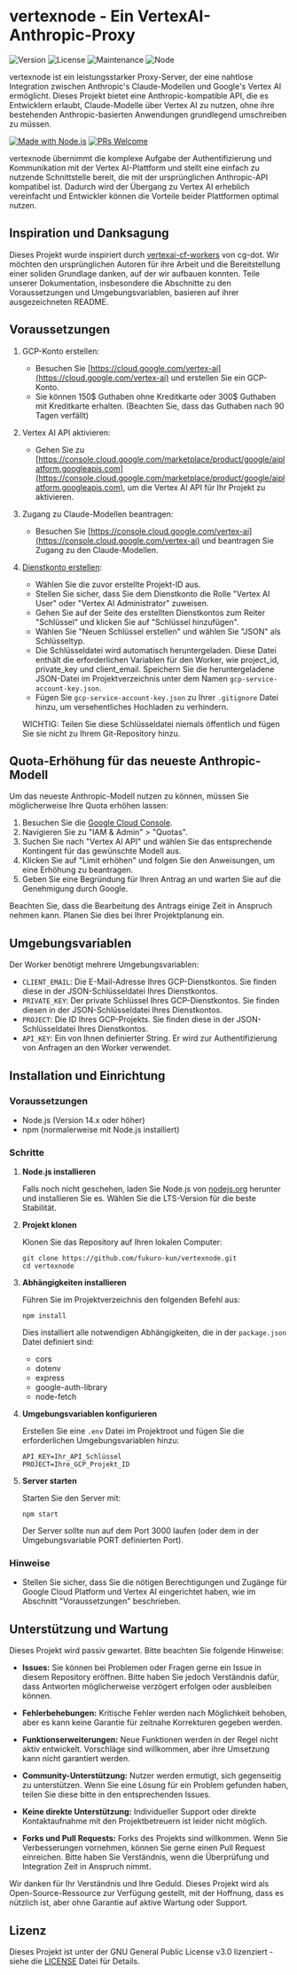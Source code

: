 # vertexnode - Ein VertexAI-Anthropic-Proxy

![Version](https://img.shields.io/badge/version-1.0.0-blue.svg)
![License](https://img.shields.io/badge/license-GPL--3.0-green.svg)
![Maintenance](https://img.shields.io/badge/Maintained%3F-passively-yellowgreen.svg)
![Node](https://img.shields.io/badge/node-%3E%3D14.0.0-brightgreen.svg)

vertexnode ist ein leistungsstarker Proxy-Server, der eine nahtlose Integration zwischen Anthropic's Claude-Modellen und Google's Vertex AI ermöglicht. Dieses Projekt bietet eine Anthropic-kompatible API, die es Entwicklern erlaubt, Claude-Modelle über Vertex AI zu nutzen, ohne ihre bestehenden Anthropic-basierten Anwendungen grundlegend umschreiben zu müssen.

[![Made with Node.js](https://img.shields.io/badge/Made%20with-Node.js-1f425f.svg)](https://nodejs.org)
[![PRs Welcome](https://img.shields.io/badge/PRs-welcome-brightgreen.svg?style=flat-square)](http://makeapullrequest.com)

vertexnode übernimmt die komplexe Aufgabe der Authentifizierung und Kommunikation mit der Vertex AI-Plattform und stellt eine einfach zu nutzende Schnittstelle bereit, die mit der ursprünglichen Anthropic-API kompatibel ist. Dadurch wird der Übergang zu Vertex AI erheblich vereinfacht und Entwickler können die Vorteile beider Plattformen optimal nutzen.

## Inspiration und Danksagung

Dieses Projekt wurde inspiriert durch [vertexai-cf-workers](https://github.com/cg-dot/vertexai-cf-workers/) von cg-dot. Wir möchten den ursprünglichen Autoren für ihre Arbeit und die Bereitstellung einer soliden Grundlage danken, auf der wir aufbauen konnten. Teile unserer Dokumentation, insbesondere die Abschnitte zu den Voraussetzungen und Umgebungsvariablen, basieren auf ihrer ausgezeichneten README.

## Voraussetzungen

1. GCP-Konto erstellen:

    - Besuchen Sie [https://cloud.google.com/vertex-ai](https://cloud.google.com/vertex-ai) und erstellen Sie ein GCP-Konto.
    - Sie können 150$ Guthaben ohne Kreditkarte oder 300$ Guthaben mit Kreditkarte erhalten. (Beachten Sie, dass das Guthaben nach 90 Tagen verfällt)

2. Vertex AI API aktivieren:

    - Gehen Sie zu [https://console.cloud.google.com/marketplace/product/google/aiplatform.googleapis.com](https://console.cloud.google.com/marketplace/product/google/aiplatform.googleapis.com), um die Vertex AI API für Ihr Projekt zu aktivieren.

3. Zugang zu Claude-Modellen beantragen:

    - Besuchen Sie [https://console.cloud.google.com/vertex-ai](https://console.cloud.google.com/vertex-ai) und beantragen Sie Zugang zu den Claude-Modellen.

4. [Dienstkonto erstellen](https://console.cloud.google.com/projectselector/iam-admin/serviceaccounts/create?walkthrough_id=iam--create-service-account#step_index=1):

    - Wählen Sie die zuvor erstellte Projekt-ID aus.
    - Stellen Sie sicher, dass Sie dem Dienstkonto die Rolle "Vertex AI User" oder "Vertex AI Administrator" zuweisen.
    - Gehen Sie auf der Seite des erstellten Dienstkontos zum Reiter "Schlüssel" und klicken Sie auf "Schlüssel hinzufügen".
    - Wählen Sie "Neuen Schlüssel erstellen" und wählen Sie "JSON" als Schlüsseltyp.
    - Die Schlüsseldatei wird automatisch heruntergeladen. Diese Datei enthält die erforderlichen Variablen für den Worker, wie project_id, private_key und client_email. Speichern Sie die heruntergeladene JSON-Datei im Projektverzeichnis unter dem Namen `gcp-service-account-key.json`.
    - Fügen Sie `gcp-service-account-key.json` zu Ihrer `.gitignore` Datei hinzu, um versehentliches Hochladen zu verhindern.

    WICHTIG: Teilen Sie diese Schlüsseldatei niemals öffentlich und fügen Sie sie nicht zu Ihrem Git-Repository hinzu.

## Quota-Erhöhung für das neueste Anthropic-Modell

Um das neueste Anthropic-Modell nutzen zu können, müssen Sie möglicherweise Ihre Quota erhöhen lassen:

1. Besuchen Sie die [Google Cloud Console](https://console.cloud.google.com/).
2. Navigieren Sie zu "IAM & Admin" > "Quotas".
3. Suchen Sie nach "Vertex AI API" und wählen Sie das entsprechende Kontingent für das gewünschte Modell aus.
4. Klicken Sie auf "Limit erhöhen" und folgen Sie den Anweisungen, um eine Erhöhung zu beantragen.
5. Geben Sie eine Begründung für Ihren Antrag an und warten Sie auf die Genehmigung durch Google.

Beachten Sie, dass die Bearbeitung des Antrags einige Zeit in Anspruch nehmen kann. Planen Sie dies bei Ihrer Projektplanung ein.

## Umgebungsvariablen

Der Worker benötigt mehrere Umgebungsvariablen:

-   `CLIENT_EMAIL`: Die E-Mail-Adresse Ihres GCP-Dienstkontos. Sie finden diese in der JSON-Schlüsseldatei Ihres Dienstkontos.
-   `PRIVATE_KEY`: Der private Schlüssel Ihres GCP-Dienstkontos. Sie finden diesen in der JSON-Schlüsseldatei Ihres Dienstkontos.
-   `PROJECT`: Die ID Ihres GCP-Projekts. Sie finden diese in der JSON-Schlüsseldatei Ihres Dienstkontos.
-   `API_KEY`: Ein von Ihnen definierter String. Er wird zur Authentifizierung von Anfragen an den Worker verwendet.

## Installation und Einrichtung

### Voraussetzungen

-   Node.js (Version 14.x oder höher)
-   npm (normalerweise mit Node.js installiert)

### Schritte

1. **Node.js installieren**

    Falls noch nicht geschehen, laden Sie Node.js von [nodejs.org](https://nodejs.org/) herunter und installieren Sie es. Wählen Sie die LTS-Version für die beste Stabilität.

2. **Projekt klonen**

    Klonen Sie das Repository auf Ihren lokalen Computer:

    ```
    git clone https://github.com/fukuro-kun/vertexnode.git
    cd vertexnode
    ```

3. **Abhängigkeiten installieren**

    Führen Sie im Projektverzeichnis den folgenden Befehl aus:

    ```
    npm install
    ```

    Dies installiert alle notwendigen Abhängigkeiten, die in der `package.json` Datei definiert sind:

    - cors
    - dotenv
    - express
    - google-auth-library
    - node-fetch

4. **Umgebungsvariablen konfigurieren**

    Erstellen Sie eine `.env` Datei im Projektroot und fügen Sie die erforderlichen Umgebungsvariablen hinzu:

    ```
    API_KEY=Ihr_API_Schlüssel
    PROJECT=Ihre_GCP_Projekt_ID
    ```

5. **Server starten**

    Starten Sie den Server mit:

    ```
    npm start
    ```

    Der Server sollte nun auf dem Port 3000 laufen (oder dem in der Umgebungsvariable PORT definierten Port).

### Hinweise

-   Stellen Sie sicher, dass Sie die nötigen Berechtigungen und Zugänge für Google Cloud Platform und Vertex AI eingerichtet haben, wie im Abschnitt "Voraussetzungen" beschrieben.

## Unterstützung und Wartung

Dieses Projekt wird passiv gewartet. Bitte beachten Sie folgende Hinweise:

-   **Issues:** Sie können bei Problemen oder Fragen gerne ein Issue in diesem Repository eröffnen. Bitte haben Sie jedoch Verständnis dafür, dass Antworten möglicherweise verzögert erfolgen oder ausbleiben können.

-   **Fehlerbehebungen:** Kritische Fehler werden nach Möglichkeit behoben, aber es kann keine Garantie für zeitnahe Korrekturen gegeben werden.

-   **Funktionserweiterungen:** Neue Funktionen werden in der Regel nicht aktiv entwickelt. Vorschläge sind willkommen, aber ihre Umsetzung kann nicht garantiert werden.

-   **Community-Unterstützung:** Nutzer werden ermutigt, sich gegenseitig zu unterstützen. Wenn Sie eine Lösung für ein Problem gefunden haben, teilen Sie diese bitte in den entsprechenden Issues.

-   **Keine direkte Unterstützung:** Individueller Support oder direkte Kontaktaufnahme mit den Projektbetreuern ist leider nicht möglich.

-   **Forks und Pull Requests:** Forks des Projekts sind willkommen. Wenn Sie Verbesserungen vornehmen, können Sie gerne einen Pull Request einreichen. Bitte haben Sie Verständnis, wenn die Überprüfung und Integration Zeit in Anspruch nimmt.

Wir danken für Ihr Verständnis und Ihre Geduld. Dieses Projekt wird als Open-Source-Ressource zur Verfügung gestellt, mit der Hoffnung, dass es nützlich ist, aber ohne Garantie auf aktive Wartung oder Support.

## Lizenz

Dieses Projekt ist unter der GNU General Public License v3.0 lizenziert - siehe die [LICENSE](LICENSE) Datei für Details.
